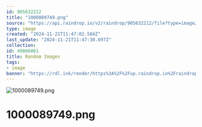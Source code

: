 ```yaml
---
id: 905632212
title: "1000089749.png"
source: "https://api.raindrop.io/v2/raindrop/905632212/file?type=image/png"
type: image
created: "2024-11-21T11:47:02.584Z"
last_update: "2024-11-21T11:47:30.697Z"
collection:
id: 49866061
title: Random Images
tags:
- image
banner: "https://rdl.ink/render/https%3A%2F%2Fup.raindrop.io%2Fraindrop%2Ffiles%2F905%2F632%2F212%2F1000089749.png"
---
```


![1000089749.png](https://rdl.ink/render/https%3A%2F%2Fup.raindrop.io%2Fraindrop%2Ffiles%2F905%2F632%2F212%2F1000089749.png)

# 1000089749.png

